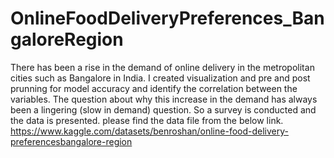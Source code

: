 # OnlineFoodDeliveryPreferences_BangaloreRegion
There has been a rise in the demand of online delivery in the metropolitan cities such as Bangalore in India. I created visualization and pre and post prunning for model accuracy and identify the correlation between the variables. 
The question about why this increase in the demand has always been a lingering (slow in demand) question. So a survey is conducted and the data is presented.
please find the data file from the below link.
https://www.kaggle.com/datasets/benroshan/online-food-delivery-preferencesbangalore-region
